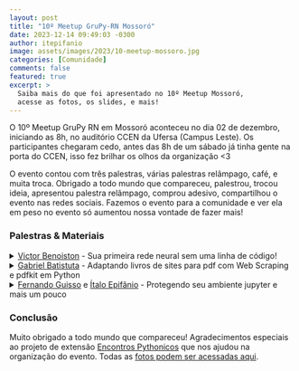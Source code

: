 ```yaml
---
layout: post
title: "10º Meetup GruPy-RN Mossoró"
date: 2023-12-14 09:49:03 -0300
author: itepifanio
image: assets/images/2023/10-meetup-mossoro.jpg
categories: [Comunidade]
comments: false
featured: true
excerpt: >
  Saiba mais do que foi apresentado no 10º Meetup Mossoró, 
  acesse as fotos, os slides, e mais!
---
```


O 10º Meetup GruPy RN em Mossoró aconteceu no dia 02 de dezembro, iniciando as 8h, no auditório CCEN da Ufersa (Campus Leste). Os participantes chegaram cedo, antes das 8h de um sábado já tinha gente na porta do CCEN, isso fez brilhar os olhos da organização <3

O evento contou com três palestras, várias palestras relâmpago, café, e muita troca. Obrigado a todo mundo que compareceu, 
palestrou, trocou ideia, apresentou palestra relâmpago, comprou adesivo, compartilhou o evento nas redes sociais. Fazemos o evento para a comunidade e ver ela em peso no evento só aumentou nossa vontade de fazer mais!


### Palestras & Materiais

<details>
<summary><a href="https://www.linkedin.com/in/victorbjo/">Victor Benoiston</a> - Sua primeira rede neural sem uma linha de código!</summary>
<ul>
<li>📚 Bio: Mestrando em Ciência da Computação pela UFERSA/UERN, com ênfase em web-semântica, knowledge graphs e ontologias. Tem experiência com aprendizado de máquina, ontology-driven software development, engenharia de requisitos, entre outros.</li>
<li>🎤 Sobre: Faremos uma rede neural de classificação utilizando a ferramenta edge impulse (que roda engine python com tensorflow), sem a necessidade de escrever uma linha de código</li>
<!-- <li>📁 Apresentação: <a href="https://drive.google.com/file/d/1Lc_kW8HMHj-M6TEVteBiU_5HPk45zcIk/view?usp=sharing" target="_blank">kafka-airflow.pdf</a></li> -->
</ul>
</details>

<details>
<summary><a href="https://www.linkedin.com/in/gabriel-batistuta/">Gabriel Batistuta</a> - Adaptando livros de sites para pdf com Web Scraping e pdfkit em Python</summary>
<ul>
<li>📚 Bio: Gabriel é um estudante do curso de Ciência da Computação na UERN e tem estudado a área de extração de dados com Python há pouco mais de 1 ano em projetos de iniciação científica</li>
<li>🎤 Sobre: O foco dessa palestra é mostrar a capacidade de poder transformar um livro disponível em uma página web em um arquivo de leitura customizado por você de maneira simples com Python</li>
<li>📁 Apresentação: <a href="https://github.com/gabriel-batistuta/convert-html-to-pdf
" target="_blank">Converter HTML to PDF</a></li>
</ul>
</details>

<details>
<summary><a href="https://www.linkedin.com/in/fernandoguisso/" target=_blank>Fernando Guisso</a> e <a href="https://www.linkedin.com/in/italoepifanio/">Ítalo Epifânio</a> - Protegendo seu ambiente jupyter e mais um pouco</summary>
<ul>
<li>📚 Fernando Guisso: Profissional de segurança da informação, possui vasta experiência na área, incluindo 6 anos em segurança da informação. Atualmente, é Analista Sênior de Segurança na Globo. Contribuidor do  HuskyCI e evangelista de software livre e líder do capítulo OWASP Natal.</li>
<li>📚 Ítalo Epifânio: Cientista da computação pela UFRN, trabalha como RnD Python Developer na Palaimon GmbH e é membro da comunidade GruPy RN. Tem interesse em dados de forma geral, open source e basquete.</li>
<li>🎤 Sobre: O cientista de dados trabalha com informações sensiveis que, uma vez vazadas, podem resultar em perda de credibilidade da empresa, problemas judiciais e impacto financeiro. Nessa palestra discutimos um pouco sobre segurança no ambiente de trabalho do cientista de dados, o ecossitema Jupyter. Exploraremos algumas falhas de segurança comum e mostraremos a Jupysec, uma ferramenta que evita tais falhas.</li>
<li>📁 Apresentação: <a href="https://drive.google.com/file/d/1A5Af_ZYICHcUIO-AKeuAN_d4leOCa1De/view?usp=sharing
" target="_blank">protegendo-jupyter.pdf</a></li>
</ul>
</details>

### Conclusão

Muito obrigado a todo mundo que compareceu! Agradecimentos especiais ao projeto de extensão [Encontros Pythonicos](https://www.instagram.com/encontrospythonicos/) que nos ajudou na organização do evento. Todas as [fotos podem ser acessadas aqui](https://drive.google.com/drive/folders/1oJB_EADhBAOsjQHUOSmgX_kfSXAiGCJA?usp=sharing).
